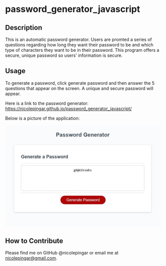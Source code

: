 # password_generator_javascript

## Description
This is an automatic password generator. Users are promted a series of questions regarding how long they want their password to be and which type of characters they want to be in their password. This program offers a secure, unique password so users' information is secure.

## Usage
To generate a password, click generate password and then answer the 5 questions that appear on the screen. A unique and secure password will appear.

Here is a link to the password generator: https://nicolepingar.github.io/password_generator_javascript/

Below is a picture of the application:

!["Picture of Website"](Images/capture_pw_generator.jpg)

## How to Contribute
Please find me on GitHub @nicolepingar or email me at nicolepingar@gmail.com.